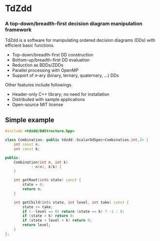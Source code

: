 TdZdd
===========================================================================

### A top-down/breadth-first decision diagram manipulation framework

TdZdd is a software for manipulating ordered decision diagrams (DDs)
with efficient basic functions.

* Top-down/breadth-first DD construction
* Bottom-up/breadth-first DD evaluation
* Reduction as BDDs/ZDDs
* Parallel processing with OpenMP
* Support of *n*-ary (binary, ternary, quaternary, ...) DDs

Other features include followings.

* Header-only C++ library; no need for installation
* Distributed with sample applications
* Open-source MIT license

Simple example
---------------------------------------------------------------------------

```C++
#include <tdzdd/DdStructure.hpp>

class Combination: public tdzdd::ScalarDdSpec<Combination,int,2> {
    int const n;
    int const k;

public:
    Combination(int n, int k)
            : n(n), k(k) {
    }

    int getRoot(int& state) const {
        state = 0;
        return n;
    }

    int getChild(int& state, int level, int take) const {
        state += take;
        if (--level == 0) return (state == k) ? -1 : 0;
        if (state > k) return 0;
        if (state + level < k) return 0;
        return level;
    }
};
```
